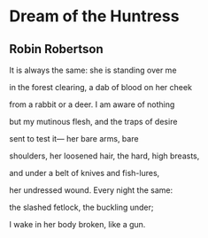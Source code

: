 # Dream of the Huntress
## Robin Robertson
It is always the same:
she is standing over me

in the forest clearing,
a dab of blood on her cheek

from a rabbit or a deer.
I am aware of nothing

but my mutinous flesh,
and the traps of desire

sent to test it—
her bare arms, bare

shoulders, her loosened hair,
the hard, high breasts,

and under a belt
of knives and fish-lures,

her undressed wound.
Every night the same:

the slashed fetlock,
the buckling under;

I wake in her body
broken, like a gun.